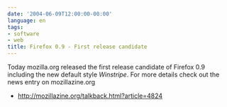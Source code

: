 ```yaml
---
date: '2004-06-09T12:00:00-00:00'
language: en
tags:
- software
- web
title: Firefox 0.9 - First release candidate
---
```



Today mozilla.org released the first release candidate of Firefox 0.9 including the new default style <em>Winstripe</em>. For more details check out the news entry on mozillazine.org

<ul><li><a href="http://mozillazine.org/talkback.html?article=4824">http://mozillazine.org/talkback.html?article=4824</a></li></ul>
